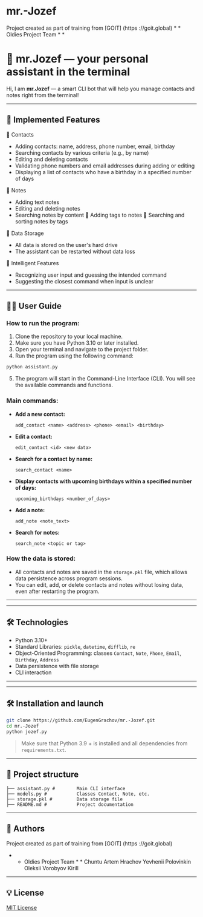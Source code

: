 # mr.-Jozef
Project created as part of training from [GOIT] (https ://goit.global) * * Oldies Project Team * *

# 🤖 mr.Jozef — your personal assistant in the terminal

Hi, I am **mr.Jozef** — a smart CLI bot that will help you manage contacts and notes right from the terminal!

---

## 🚀 Implemented Features
📇 Contacts
 - Adding contacts: name, address, phone number, email, birthday
 - Searching contacts by various criteria (e.g., by name)
 - Editing and deleting contacts
 - Validating phone numbers and email addresses during adding or editing
 - Displaying a list of contacts who have a birthday in a specified number of days

📝 Notes
  -  Adding text notes
  -  Editing and deleting notes
  -  Searching notes by content
 📌 Adding tags to notes
 🔎 Searching and sorting notes by tags

💾 Data Storage
  -  All data is stored on the user's hard drive
  -  The assistant can be restarted without data loss

🧠 Intelligent Features
  -  Recognizing user input and guessing the intended command
  -  Suggesting the closest command when input is unclear


---

## 🧑‍💻 User Guide

### How to run the program:

1. Clone the repository to your local machine.
2. Make sure you have Python 3.10 or later installed.
3. Open your terminal and navigate to the project folder.
4. Run the program using the following command:

```bash
python assistant.py
```

5. The program will start in the Command-Line Interface (CLI). You will see the available commands and functions.

### Main commands:

- **Add a new contact:**
  ```
  add_contact <name> <address> <phone> <email> <birthday>
  ```
- **Edit a contact:**
  ```
  edit_contact <id> <new data>
  ```
- **Search for a contact by name:**
  ```
  search_contact <name>
  ```
- **Display contacts with upcoming birthdays within a specified number of days:**
  ```
  upcoming_birthdays <number_of_days>
  ```
- **Add a note:**
  ```
  add_note <note_text>
  ```
- **Search for notes:**
  ```
  search_note <topic or tag>
  ```

### How the data is stored:

- All contacts and notes are saved in the `storage.pkl` file, which allows data persistence across program sessions.
- You can edit, add, or delete contacts and notes without losing data, even after restarting the program.

---

---

## 🛠️ Technologies

- Python 3.10+
- Standard Libraries: `pickle`, `datetime`, `difflib`, `re`
- Object-Oriented Programming: classes `Contact`, `Note`, `Phone`, `Email`, `Birthday`, `Address`
- Data persistence with file storage
- CLI interaction

---

---

## 🛠️ Installation and launch

```bash
git clone https://github.com/EugenGrachov/mr.-Jozef.git
cd mr.-Jozef
python jozef.py
```

> Make sure that Python 3.9 + is installed and all dependencies from `requirements.txt`.

---

## 📂 Project structure

```
├── assistant.py #        Main CLI interface
├── models.py #           Classes Contact, Note, etc.
├── storage.pkl #         Data storage file
├── README.md #           Project documentation
```

---

## 👥 Authors

Project created as part of training from [GOIT] (https ://goit.global)
* * Oldies Project Team * *
Chuntu Artem
Hrachov Yevhenii
Polovinkin Oleksii
Vorobyov Kirill
---

## 💡 License

[MIT License](LICENSE)
